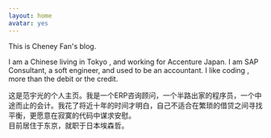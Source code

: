 ```yaml
---
layout: home
avatar: yes
---
```


This is Cheney Fan's blog. <br>

I am a Chinese living in Tokyo , and working for Accenture Japan. I am SAP Consultant, a soft engineer, and used to be an accountant. I like coding , more than the debit or the credit.

这是范宇光的个人主页。我是一个ERP咨询顾问，一个半路出家的程序员，一个中途而止的会计。我花了将近十年的时间才明白，自己不适合在繁琐的借贷之间寻找平衡，更愿意在寂寞的代码中谋求安慰。
<br>
目前居住于东京，就职于日本埃森哲。<br>